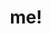 ---
pid: LLP354
title: me!
location_transcription: In front of Art Museum Philadelphia
zipcode: '19130'
outside_phl: 
neighborhood: Art Museum,Francisville
age: '11'
age_range: 6-13
instagram: 
image_file_name: LLP_354.jpg
proposal_transcription: |-
  people will carve their name in the sign with a tool that will be there.

  Me!

  tool
topic: Uplifting
topic_summary: '0'
type: Interactive,Sculpture Statue
keywords_other: me, carving
credit: 'Alexandra Prysevak #hashtag'
image_labels: 
twitter: 
facebook: 
permalink: "/monuments/llp354/"
layout: item-page
---